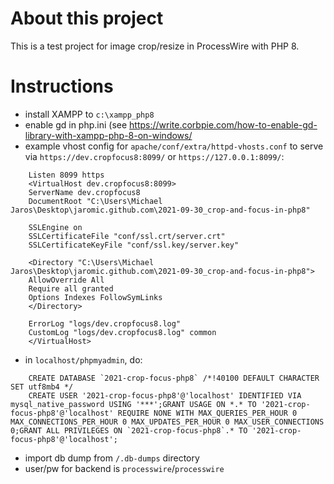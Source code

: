 # About this project
This is a test project for image crop/resize in ProcessWire with PHP 8.

# Instructions

* install XAMPP to `c:\xampp_php8`
* enable gd in php.ini (see https://write.corbpie.com/how-to-enable-gd-library-with-xampp-php-8-on-windows/
* example vhost config for `apache/conf/extra/httpd-vhosts.conf` to serve via  `https://dev.cropfocus8:8099/` or `https://127.0.0.1:8099/`:

```
    Listen 8099 https
    <VirtualHost dev.cropfocus8:8099>
    ServerName dev.cropfocus8
    DocumentRoot "C:\Users\Michael Jaros\Desktop\jaromic.github.com\2021-09-30_crop-and-focus-in-php8"
    
    SSLEngine on
    SSLCertificateFile "conf/ssl.crt/server.crt"
    SSLCertificateKeyFile "conf/ssl.key/server.key"
    
    <Directory "C:\Users\Michael Jaros\Desktop\jaromic.github.com\2021-09-30_crop-and-focus-in-php8">
    AllowOverride All
    Require all granted
    Options Indexes FollowSymLinks
    </Directory>
    
    ErrorLog "logs/dev.cropfocus8.log"
    CustomLog "logs/dev.cropfocus8.log" common
    </VirtualHost>
```

* in `localhost/phpmyadmin`, do:

```
    CREATE DATABASE `2021-crop-focus-php8` /*!40100 DEFAULT CHARACTER SET utf8mb4 */ 
    CREATE USER '2021-crop-focus-php8'@'localhost' IDENTIFIED VIA mysql_native_password USING '***';GRANT USAGE ON *.* TO '2021-crop-focus-php8'@'localhost' REQUIRE NONE WITH MAX_QUERIES_PER_HOUR 0 MAX_CONNECTIONS_PER_HOUR 0 MAX_UPDATES_PER_HOUR 0 MAX_USER_CONNECTIONS 0;GRANT ALL PRIVILEGES ON `2021-crop-focus-php8`.* TO '2021-crop-focus-php8'@'localhost';
```

* import db dump from `/.db-dumps` directory
* user/pw for backend is `processwire`/`processwire`

	
